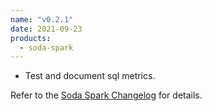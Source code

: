 ```yaml
---
name: "v0.2.1"
date: 2021-09-23
products:
  - soda-spark
---
```


- Test and document sql metrics.

Refer to the <a href="https://github.com/sodadata/soda-spark/blob/main/CHANGELOG.md" target="_blank">Soda Spark Changelog</a> for details.